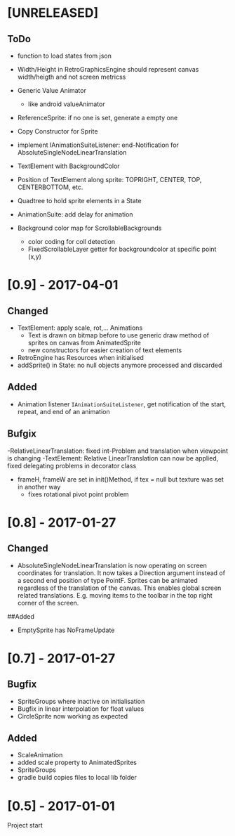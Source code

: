 # [UNRELEASED]
## ToDo
- function to load states from json
- Width/Height in RetroGraphicsEngine should represent canvas width/heigth and not screen metricss
- Generic Value Animator
    - like android valueAnimator
- ReferenceSprite: if no one is set, generate a empty one
- Copy Constructor for Sprite
- implement IAnimationSuiteListener: end-Notification for AbsoluteSingleNodeLinearTranslation
- TextElement with BackgroundColor
- Position of TextElement along sprite: TOPRIGHT, CENTER, TOP, CENTERBOTTOM, etc.

- Quadtree to hold sprite elements in a State
- AnimationSuite: add delay for animation
- Background color map for ScrollableBackgrounds
    * color coding for coll detection
    * FixedScrollableLayer getter for backgroundcolor at specific point (x,y)

# [0.9] - 2017-04-01

## Changed
- TextElement: apply scale, rot,... Animations
    - Text is drawn on bitmap before to use generic draw method of sprites on canvas from AnimatedSprite
    - new constructors for easier creation of text elements
- RetroEngine has Resources when initialised
- addSprite() in State: no null objects anymore processed and discarded

## Added
- Animation listener ``IAnimationSuiteListener``, get notification of the start, repeat, and end of
an animation

## Bufgix
-RelativeLinearTranslation: fixed int-Problem and translation when viewpoint is changing
-TextElement: Relative LinearTranslation can now be applied, fixed delegating problems in decorator class
- frameH, frameW are set in init()Method, if tex = null but texture was set in another way
    - fixes rotational pivot point problem

# [0.8] - 2017-01-27

## Changed
- AbsoluteSingleNodeLinearTranslation is now operating on screen coordinates for translation. It now takes
 a Direction argument instead of a second end position of type PointF. Sprites can
be animated regardless of the translation of the canvas. This enables global screen related translations. E.g.
moving items to the toolbar in the top right corner of the screen.

##Added
- EmptySprite has NoFrameUpdate


# [0.7] - 2017-01-27

## Bugfix
- SpriteGroups where inactive on initialisation
- Bugfix in linear interpolation for float values
- CircleSprite now working as expected

## Added
- ScaleAnimation
- added scale property to AnimatedSprites
- SpriteGroups
- gradle build copies files to local lib folder

# [0.5] - 2017-01-01
Project start


